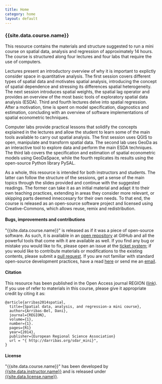 ```yaml
---
title: Home
category: home
layout: default
---
```


### {{site.data.course.name}}

This resource contains the materials and structure suggested to run a mini
course on spatial data, analysis and regression of
approximately 14 hours. The course is structured along four lectures and four
labs that require the use of computers.

Lectures present an introductory overview of why it is important to explictly
consider space in quantitative analysis. The first session covers different types of spatial data
and motivates spatial analysis, introducing the concept of spatial dependence
and stressing its differences spatial heterogeneity. The next session
introduces spatial weights, the spatial lag operator and provides an overview
of the most basic tools of exploratory spatial data analysis (ESDA). Third and
fourth lectures delve into spatial regression. After a motivation, time is
spent on model specification, diagnostics and estimation, concluding with an
overview of software implementations of spatial econometric techniques.

Computer labs provide practical lessons that solidify the concepts explained
in the lectures and allow the student to learn some of the main tools
available to carry out spatial analysis. The first session uses QGIS to open,
manipulate and transform spatial data. The second lab uses GeoDa as an
interactive tool to explore data and perform the main ESDA techniques. The
third lab covers the specification and estimation of spatial econometric models using
GeoDaSpace, while the fourth replicates its results using the open-source
Python library PySAL.

As a whole, this resource is intended for both instructors and students. The
latter can follow the structure of the sessions, get a sense of the main
topics through the slides provided and continue with the suggested readings.
The former can take it as an initial material and adapt it to their own teaching
practices, extending in areas they consider more relevant, or skipping parts
deemed inneccesary for their own needs. To that end, the course is released
as an open-source software project and licensed using Creative-Commons, which
allows reuse, remix and redistribution.

#### Bugs, improvements and contributions

"{{site.data.course.name}}" is released as if it was a piece of open-source
software. As such, it is available in an [open repository](https://github.com/darribas/sdar_mini) at GitHub and all the
powerful tools that come with it are available as well. If you find any bug or
mistake you would like to fix, please open an issue at the [ticket system](https://github.com/darribas/sdar_mini/issues); if you would like to
contribute materials or modifications to the existing contents, please submit
a [pull request](https://github.com/darribas/sdar_mini/pulls). If you are not familiar with standard open-source development
practices, have a read
[here](https://guides.github.com/activities/contributing-to-open-source/) or send me an
[email](mailto:d.arribas-bel@bham.ac.uk).

#### Citation

This resource has been published in the Open Access journal REGION
([link](http://openjournals.wu.ac.at/ojs/index.php/region/article/view/42)). If you
use of refer to materials in this course, please give it appropriate
credit by citing it as:

    @article{arribas2014spatial,
      title={Spatial data, analysis, and regression-a mini course},
      author={Arribas-Bel, Dani},
      journal={REGION},
      volume={1},
      number={1}.
      pages={R1}
      year={2014},
      publisher={European Regional Science Association}
      url = "{ http://darribas.org/sdar_mini}",
    }

#### License

"{{site.data.course.name}}" has been developed by [{{site.data.instructor.name}}]({{site.data.instructor.url}}) and
is released under [{{site.data.license.name}}]({{site.data.license.url}}).

